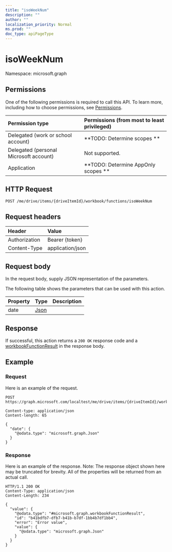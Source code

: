 ```yaml
---
title: "isoWeekNum"
description: ""
author: ""
localization_priority: Normal
ms.prod: ""
doc_type: apiPageType
---
```


# isoWeekNum

Namespace: microsoft.graph



## Permissions
One of the following permissions is required to call this API. To learn more, including how to choose permissions, see [Permissions](/concepts/permissions-reference.md).

|Permission type|Permissions (from most to least privileged)|
|:---|:---|
|Delegated (work or school account)|**TODO: Determine scopes **|
|Delegated (personal Microsoft account)|Not supported.|
|Application|**TODO: Determine AppOnly scopes **|

## HTTP Request
<!-- {
  "blockType": "ignored"
}
-->
``` http
POST /me/drive/items/{driveItemId}/workbook/functions/isoWeekNum
```

## Request headers
|Header|Value|
|:---|:---|
|Authorization|Bearer {token}|
|Content-Type|application/json|

## Request body
In the request body, supply JSON representation of the parameters.

The following table shows the parameters that can be used with this action.

|Property|Type|Description|
|:---|:---|:---|
|date|[Json](../resources/json.md)||



## Response
If successful, this action returns a `200 OK` response code and a [workbookFunctionResult](../resources/workbookfunctionresult.md) in the response body.

## Example

### Request
Here is an example of the request.
<!-- {
  "blockType": "request",
  "name": "workbookfunctions_isoweeknum"
}
-->
``` http
POST https://graph.microsoft.com/localtest/me/drive/items/{driveItemId}/workbook/functions/isoWeekNum

Content-type: application/json
Content-length: 65

{
  "date": {
    "@odata.type": "microsoft.graph.Json"
  }
}
```

### Response
Here is an example of the response. Note: The response object shown here may be truncated for brevity. All of the properties will be returned from an actual call.
<!-- {
  "blockType": "response",
  "truncated": true,
  "@odata.type": "microsoft.graph.workbookfunctionresult"
}
-->
``` http
HTTP/1.1 200 OK
Content-Type: application/json
Content-Length: 234

{
  "value": {
    "@odata.type": "#microsoft.graph.workbookFunctionResult",
    "id": "b41bdfb7-dfb7-b41b-b7df-1bb4b7df1bb4",
    "error": "Error value",
    "value": {
      "@odata.type": "microsoft.graph.Json"
    }
  }
}
```

